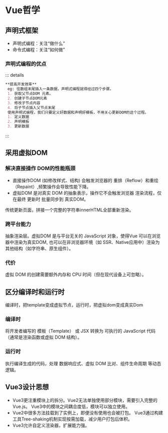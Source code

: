 # Vue哲学

## 声明式框架

* 声明式编程：关注“做什么”
* 命令式编程：关注“如何做”

### 声明式编程的优点

::: details

```md
**提高开发效率**
 eg: 往数组末尾插入一条数据，声明式编程就得经过四个步骤。
 1. 获取父节点DOM 元素。
 2. 创建子节点DOM元素
 3. 修改子节点内容
 4. 将子节点插入父节点末尾
 使用声明式编程，我们只要定义好数据和声明好模板，不用关心更新DOM的这个过程。
 1. 定义数据 
 2. 声明模板 
 3. 更新数据
```

:::


## 采用虚拟DOM

### 解决直接操作 DOM的性能瓶颈

* 直接操作DOM (如修改样式、结构) 会触发浏览器的 重排（Reflow）和重绘（Repaint）,频繁操作会导致性能下降。
* 虚拟DOM 是对真实 DOM 的抽象表示，操作它不会触发浏览器 渲染流程，仅在最终 更新时 批量同步到 真实DOM。

传统更新页面，拼接一个完整的字符串innerHTML全部重新渲染。

### 跨平台能力

抽象渲染层。虚拟DOM 是与平台无关的 JavaScript 对象，使得Vue 可以在浏览器中渲染为真实DOM,
也可以在非浏览器环境（如 SSR、Native应用中）渲染为 其他结构（如字符串、原生组件）。

### 代价

虚拟 DOM 的创建需要额外内存和 CPU 时间（但在现代设备上可忽略）。

## 区分编译时和运行时

编译时，把template变成虚拟节点，运行时，把虚拟dom变成真实Dom

### 编译时

将开发者编写的 模板（Template） 或 JSX 转换为 可执行的 JavaScript 代码（通常是渲染函数或虚拟 DOM 结构）。

### 运行时

执行编译生成的代码，处理 数据响应式、虚拟 DOM 比对、组件生命周期 等动态逻辑。

## Vue3设计思想

* Vue3更注重模块上的拆分。Vue2无法单独使用部分模块，需要引入完整的Vue.js。 Vue3中的模块之间耦合度低，模块可以独立使用。
* Vue2中很多方法挂载到了实例上，即便没有使用也会被打包。 Vue3通过构建工具Tree-shaking机制实现按需加载，减少用户打包后体积。
* Vue3允许自定义渲染器，扩展能力强。
